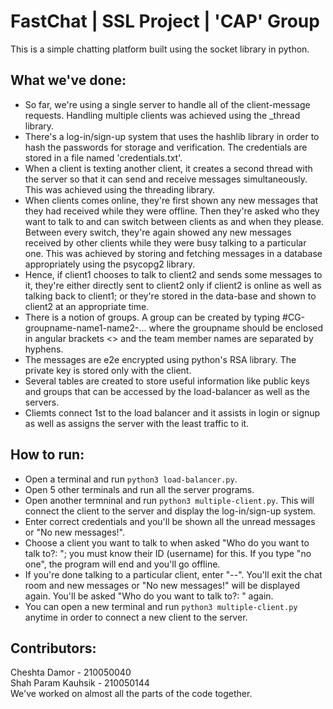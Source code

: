 # FastChat | SSL Project | 'CAP' Group
This is a simple chatting platform built using the socket library in python.
## What we've done:
- So far, we're using a single server to handle all of the client-message requests. Handling multiple clients was achieved using the _thread library.
- There's a log-in/sign-up system that uses the hashlib library in order to hash the passwords for storage and verification. The credentials are stored in a file named 'credentials.txt'.
- When a client is texting another client, it creates a second thread with the server so that it can send and receive messages simultaneously. This was achieved using the threading library.
- When clients comes online, they're first shown any new messages that they had received while they were offline. Then they're asked who they want to talk to and can switch between clients as and when they please. Between every switch, they're again showed any new messages received by other clients while they were busy talking to a particular one. This was achieved by storing and fetching messages in a database appropriately using the psycopg2 library.
- Hence, if client1 chooses to talk to client2 and sends some messages to it, they're either directly sent to client2 only if client2 is online as well as talking back to client1; or they're stored in the data-base and shown to client2 at an appropriate time. 
- There is a notion of groups. A group can be created by typing #CG-groupname-name1-name2-... where the groupname should be enclosed in angular brackets <> and the team member names are separated by hyphens.
- The messages are e2e encrypted using python's RSA library. The private key is stored only with the client.
- Several tables are created to store useful information like public keys and groups that can be accessed by the load-balancer as well as the servers.
- Cliemts connect 1st to the load balancer and it assists in login or signup as well as assigns the server with the least traffic to it.
## How to run:
- Open a terminal and run `python3 load-balancer.py`.
- Open 5 other terminals and run all the server programs. 
- Open another termninal and run `python3 multiple-client.py`. This will connect the client to the server and display the log-in/sign-up system.
- Enter correct credentials and you'll be shown all the unread messages or "No new messages!".
- Choose a client you want to talk to when asked "Who do you want to talk to?: "; you must know their ID (username) for this. If you type "no one", the program will end and you'll go offline.
- If you're done talking to a particular client, enter "--". You'll exit the chat room and new messages or "No new messages!" will be displayed again. You'll be asked "Who do you want to talk to?: " again.
- You can open a new terminal and run `python3 multiple-client.py` anytime in order to connect a new client to the server.
## Contributors:
Cheshta Damor - 210050040\
Shah Param Kauhsik - 210050144\
We've worked on almost all the parts of the code together. 
